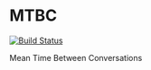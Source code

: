 MTBC 
====

[![Build Status](https://travis-ci.com/jaramir/mtbc.svg?branch=master)](https://travis-ci.com/jaramir/mtbc)

Mean Time Between Conversations

